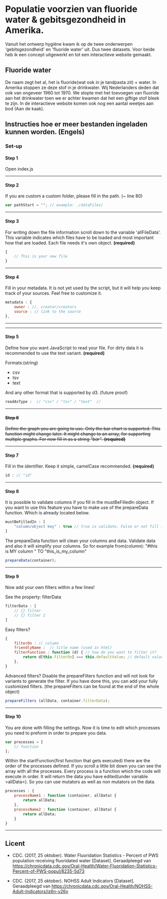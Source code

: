 # Populatie voorzien van fluoride water & gebitsgezondheid in Amerika.


Vanuit het ontwerp hygiëne kwam ik op de twee onderwerpen 'gebitsgezondheid' en 'fluoride water' uit. Dus twee datasets. Voor beide heb ik een concept uitgewerkt en tot een interactieve website gemaakt. 

## Fluoride water
De naam zegt het al, het is fluoride(wat ook in je tandpasta zit) + water. In Amerika stoppen ze deze stof in je drinkwater. Wij Nederlanders deden dat ook van ongeveer 1960 tot 1970. We stopte met het toevoegen van fluoride aan het drinkwater toen we er achter kwamen dat het een giftige stof bleek te zijn. In de interactieve website komen ook nog een aantal weetjes aan bod (Aan de kaak).



## Instructies hoe er meer bestanden ingeladen kunnen worden. (Engels)

### Set-up

#### Step 1
Open index.js

---


#### Step 2
If you are custom a custom folder, please fill in the path. (~ line 80)

``` javaScript
var pathStart = ""; // example: ./dataFiles/
```
---


#### Step 3

For writing down the file information scroll down to the variable 'allFileData'. This variable indicates which files have to be loaded and most important how that are loaded. Each file needs it's own object. **(required)**

``` javascript 
{
    // This is your new file
}
```
---


#### Step 4

Fill in your metadata. It is not yet used by the script, but it will help you keep track of your sources. Feel free to customize it.

``` javascript
metadata : {
    owner : //, creator/creators
    source : // link to the source
},
```
---

---

#### Step 5

Define how you want JavaScript to read your file. For dirty data it is recommended to use the text variant. **(required)**

Formats:(string)
* csv
* tsv
* text

And any other format that is supported by d3. (future proof)

``` javaScript
readAsType :  // "csv" / "tsv" / "text"  //
```
---

#### ~~Step 6~~

~~Define the graph you are going to use. Only the bar chart is supported. This function might change later. It might change to an array, for supporting multiple graphs. For now fill in as a string _"bar"_. **(required)**~~

---

#### Step 7

Fill in the identifier. Keep it simple, camelCase recommended. **(required)**
``` javaScript
id : // "id"
```
---

#### Step 8
It is possible to validate columns if you fill in the mustBeFilledIn object.
If you want to use this feature you have to make use of the prepareData function. Which is already located below. 

``` javascript
mustBeFilledIn : [
    "column/object key" : true // true is validate. False or not fill in is not validate
]
```

The prepareData function will clean your columns and data. Validate data and also it will simplify your columns. So for example from(column): "#this is MY column " TO "this_is_my_column"

``` javascript
prepareData(container);
```
---

#### Step 9

Now add your own filters within a few lines!

See the property: filterData
``` javascript
filterData : [
    // {} filter
    // {} filter 2
]
```

Easy filters?
``` javascript
{
    filterOn : // column
    friendlyName :  // title name (used in html)
    filterFunction : function (d) { // how do you want to filter it?
        return d[this.filterOn] === this.defaultValue; // default value will be generated
    },
}
```

Advanced filters? 
Disable the prepareFilters function and will not look for variants to generate the filter. If you have done this, you can add your fully customized filters. (the prepareFilters can be found at the end of the whole object)

``` javascript
prepareFilters (allData, container.filterData);
```
---

#### Step 10
You are done with filling the settings. Now it is time to edit which processes you need to preform in order to prepare you data.

``` javascript
var processes = [
    // function
];
```

Within the startFunction(first function that gets executed) there are the order of the processes defined. If you scroll a little bit down you can see the array with all the processes. Every process is a function which the code will execute in order. It will return the data you have edited(under variable >allData<). So you can use mutators as well as non mutators on the data.

``` javascript
processes : {
    processName1 : function (container, allData) {
        return allData;
    },
    processName2 : function (container, allData) {
        return allData;
    }
}
```


---

## Licent

* CDC. (2017, 25 oktober). Water Fluoridation Statistics - Percent of PWS population receiving fluoridated water [Dataset]. Geraadpleegd van https://chronicdata.cdc.gov/Oral-Health/Water-Fluoridation-Statistics-Percent-of-PWS-popul/8235-5d73

* CDC. (2017, 25 oktober). NOHSS Adult Indicators [Dataset]. Geraadpleegd van https://chronicdata.cdc.gov/Oral-Health/NOHSS-Adult-Indicators/jz6n-v26y

